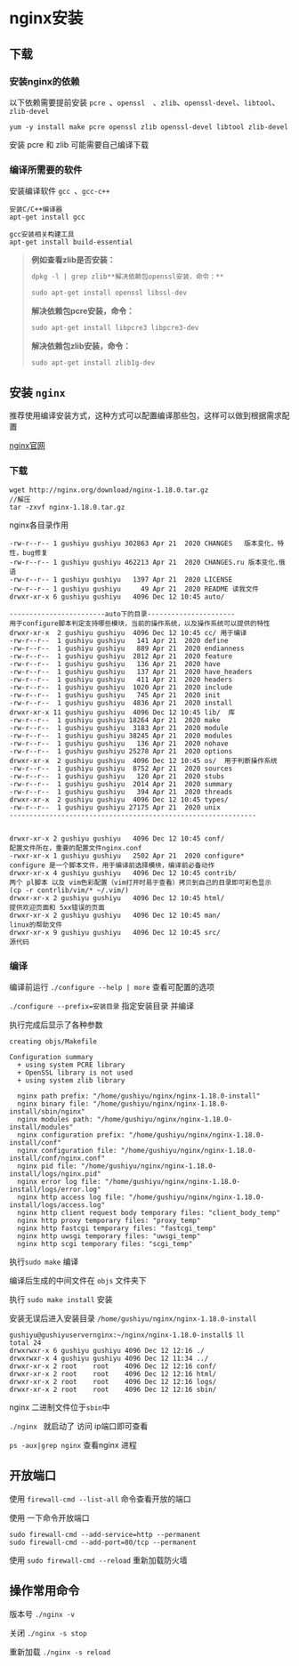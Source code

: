 # nginx安装 #

##  下载

### 安装nginx的依赖

以下依赖需要提前安装 `pcre `、`openssl  `、`zlib`、`openssl-devel`、`libtool`、`zlib-devel`

```shell
yum -y install make pcre openssl zlib openssl-devel libtool zlib-devel
```

安装 pcre 和 zlib 可能需要自己编译下载

### 编译所需要的软件 

安装编译软件 `gcc `、`gcc-c++`

```shell
安装C/C++编译器
apt-get install gcc
 
gcc安装相关构建工具
apt-get install build-essential
```

>   **例如查看zlib是否安装：**
>
>   ```cpp
>   dpkg -l | grep zlib**解决依赖包openssl安装，命令：**
>   ```
>
>   ```cpp
>   sudo apt-get install openssl libssl-dev
>   ```
>
>   **解决依赖包pcre安装，命令：**
>
>   ```cpp
>   sudo apt-get install libpcre3 libpcre3-dev
>   ```
>
>   **解决依赖包zlib安装，命令：**
>
>   ```cpp
>   sudo apt-get install zlib1g-dev
>   ```

## 安装 `nginx`

推荐使用编译安装方式，这种方式可以配置编译那些包，这样可以做到根据需求配置

   [nginx官网](http://nginx.org/)

### **下载**

```
wget http://nginx.org/download/nginx-1.18.0.tar.gz
//解压
tar -zxvf nginx-1.18.0.tar.gz
```

nginx各目录作用

```
-rw-r--r-- 1 gushiyu gushiyu 302863 Apr 21  2020 CHANGES   版本变化，特性，bug修复
-rw-r--r-- 1 gushiyu gushiyu 462213 Apr 21  2020 CHANGES.ru 版本变化.俄语
-rw-r--r-- 1 gushiyu gushiyu   1397 Apr 21  2020 LICENSE 
-rw-r--r-- 1 gushiyu gushiyu     49 Apr 21  2020 README 读我文件
drwxr-xr-x 6 gushiyu gushiyu   4096 Dec 12 10:45 auto/

------------------------auto下的目录----------------------
用于configure脚本判定支持哪些模块，当前的操作系统，以及操作系统可以提供的特性
drwxr-xr-x  2 gushiyu gushiyu  4096 Dec 12 10:45 cc/ 用于编译
-rw-r--r--  1 gushiyu gushiyu   141 Apr 21  2020 define
-rw-r--r--  1 gushiyu gushiyu   889 Apr 21  2020 endianness
-rw-r--r--  1 gushiyu gushiyu  2812 Apr 21  2020 feature
-rw-r--r--  1 gushiyu gushiyu   136 Apr 21  2020 have
-rw-r--r--  1 gushiyu gushiyu   137 Apr 21  2020 have_headers
-rw-r--r--  1 gushiyu gushiyu   411 Apr 21  2020 headers
-rw-r--r--  1 gushiyu gushiyu  1020 Apr 21  2020 include
-rw-r--r--  1 gushiyu gushiyu   745 Apr 21  2020 init
-rw-r--r--  1 gushiyu gushiyu  4836 Apr 21  2020 install
drwxr-xr-x 11 gushiyu gushiyu  4096 Dec 12 10:45 lib/  库
-rw-r--r--  1 gushiyu gushiyu 18264 Apr 21  2020 make
-rw-r--r--  1 gushiyu gushiyu  3183 Apr 21  2020 module
-rw-r--r--  1 gushiyu gushiyu 38245 Apr 21  2020 modules
-rw-r--r--  1 gushiyu gushiyu   136 Apr 21  2020 nohave
-rw-r--r--  1 gushiyu gushiyu 25278 Apr 21  2020 options
drwxr-xr-x  2 gushiyu gushiyu  4096 Dec 12 10:45 os/  用于判断操作系统
-rw-r--r--  1 gushiyu gushiyu  8752 Apr 21  2020 sources
-rw-r--r--  1 gushiyu gushiyu   120 Apr 21  2020 stubs
-rw-r--r--  1 gushiyu gushiyu  2014 Apr 21  2020 summary
-rw-r--r--  1 gushiyu gushiyu   394 Apr 21  2020 threads
drwxr-xr-x  2 gushiyu gushiyu  4096 Dec 12 10:45 types/
-rw-r--r--  1 gushiyu gushiyu 27175 Apr 21  2020 unix
--------------------------------------------------------------


drwxr-xr-x 2 gushiyu gushiyu   4096 Dec 12 10:45 conf/
配置文件所在，重要的配置文件nginx.conf
-rwxr-xr-x 1 gushiyu gushiyu   2502 Apr 21  2020 configure*   
configure 是一个脚本文件，用于编译前选择模块，编译前必备动作
drwxr-xr-x 4 gushiyu gushiyu   4096 Dec 12 10:45 contrib/
两个 pl脚本 以及 vim色彩配置（vim打开时易于查看）拷贝到自己的目录即可彩色显示
(cp -r contrlib/vim/* ~/.vim/)
drwxr-xr-x 2 gushiyu gushiyu   4096 Dec 12 10:45 html/
提供欢迎页面和 5xx错误的页面
drwxr-xr-x 2 gushiyu gushiyu   4096 Dec 12 10:45 man/
linux的帮助文件
drwxr-xr-x 9 gushiyu gushiyu   4096 Dec 12 10:45 src/
源代码
```

### **编译**

编译前运行 `./configure --help | more`  查看可配置的选项

 `./configure --prefix=安装目录`  指定安装目录 并编译

执行完成后显示了各种参数

```shell
creating objs/Makefile

Configuration summary
  + using system PCRE library
  + OpenSSL library is not used
  + using system zlib library

  nginx path prefix: "/home/gushiyu/nginx/nginx-1.18.0-install"
  nginx binary file: "/home/gushiyu/nginx/nginx-1.18.0-install/sbin/nginx"
  nginx modules path: "/home/gushiyu/nginx/nginx-1.18.0-install/modules"
  nginx configuration prefix: "/home/gushiyu/nginx/nginx-1.18.0-install/conf"
  nginx configuration file: "/home/gushiyu/nginx/nginx-1.18.0-install/conf/nginx.conf"
  nginx pid file: "/home/gushiyu/nginx/nginx-1.18.0-install/logs/nginx.pid"
  nginx error log file: "/home/gushiyu/nginx/nginx-1.18.0-install/logs/error.log"
  nginx http access log file: "/home/gushiyu/nginx/nginx-1.18.0-install/logs/access.log"
  nginx http client request body temporary files: "client_body_temp"
  nginx http proxy temporary files: "proxy_temp"
  nginx http fastcgi temporary files: "fastcgi_temp"
  nginx http uwsgi temporary files: "uwsgi_temp"
  nginx http scgi temporary files: "scgi_temp"
```

执行`sudo make` 编译

 编译后生成的中间文件在 `objs` 文件夹下 

执行 `sudo make install` 安装

安装无误后进入安装目录 `/home/gushiyu/nginx/nginx-1.18.0-install`

```shell
gushiyu@gushiyuservernginx:~/nginx/nginx-1.18.0-install$ ll
total 24
drwxrwxr-x 6 gushiyu gushiyu 4096 Dec 12 12:16 ./
drwxrwxr-x 4 gushiyu gushiyu 4096 Dec 12 11:34 ../
drwxr-xr-x 2 root    root    4096 Dec 12 12:16 conf/
drwxr-xr-x 2 root    root    4096 Dec 12 12:16 html/
drwxr-xr-x 2 root    root    4096 Dec 12 12:16 logs/
drwxr-xr-x 2 root    root    4096 Dec 12 12:16 sbin/
```

nginx 二进制文件位于`sbin`中 

`./nginx ` 就启动了 访问 ip端口即可查看

`ps -aux|grep nginx` 查看nginx 进程

## 开放端口

使用 `firewall-cmd --list-all` 命令查看开放的端口

使用 一下命令开放端口

```shell
sudo firewall-cmd --add-service=http --permanent
sudo firewall-cmd --add-port=80/tcp --permanent
```

使用 `sudo firewall-cmd --reload` 重新加载防火墙

## 操作常用命令

版本号 `./nginx -v`

关闭 `./nginx -s stop`

重新加载 `./nginx -s reload`


